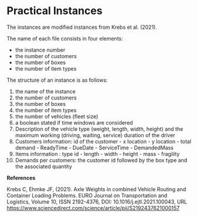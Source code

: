 # Practical Instances
The instances are modified instances from Krebs et al. (2021). 

The name of each file consists in four elements:
- the instance number
- the number of customers
- the number of boxes
- the number of item types

The structure of an instance is as follows:
1. the name of the instance
2. the number of customers
3. the number of boxes
4. the number of item types
5. the number of vehicles (fleet size)
6. a boolean stated if time windows are considered
7. Description of the vehicle type (weight, length, width, height) and the maximum working (driving, waiting, service) duration of the driver
8. Customers information: id of the customer - x location - y location - total demand - ReadyTime - DueDate - ServiceTime - DemandedMass
9. Items information : type id - length - width - height - mass - fragility
10. Demands per customers: the customer id followed by the box type and the associated quantity


**References**

Krebs C, Ehmke JF, (2021). Axle Weights in combined Vehicle Routing and Container Loading Problems. EURO Journal on Transportation and Logistics, Volume 10, ISSN 2192-4376, DOI: 10.1016/j.ejtl.2021.100043,
URL https://www.sciencedirect.com/science/article/pii/S2192437621000157
